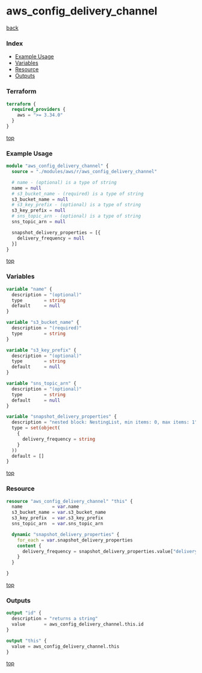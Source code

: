# aws_config_delivery_channel

[back](../aws.md)

### Index

- [Example Usage](#example-usage)
- [Variables](#variables)
- [Resource](#resource)
- [Outputs](#outputs)

### Terraform

```terraform
terraform {
  required_providers {
    aws = ">= 3.34.0"
  }
}
```

[top](#index)

### Example Usage

```terraform
module "aws_config_delivery_channel" {
  source = "./modules/aws/r/aws_config_delivery_channel"

  # name - (optional) is a type of string
  name = null
  # s3_bucket_name - (required) is a type of string
  s3_bucket_name = null
  # s3_key_prefix - (optional) is a type of string
  s3_key_prefix = null
  # sns_topic_arn - (optional) is a type of string
  sns_topic_arn = null

  snapshot_delivery_properties = [{
    delivery_frequency = null
  }]
}
```

[top](#index)

### Variables

```terraform
variable "name" {
  description = "(optional)"
  type        = string
  default     = null
}

variable "s3_bucket_name" {
  description = "(required)"
  type        = string
}

variable "s3_key_prefix" {
  description = "(optional)"
  type        = string
  default     = null
}

variable "sns_topic_arn" {
  description = "(optional)"
  type        = string
  default     = null
}

variable "snapshot_delivery_properties" {
  description = "nested block: NestingList, min items: 0, max items: 1"
  type = set(object(
    {
      delivery_frequency = string
    }
  ))
  default = []
}
```

[top](#index)

### Resource

```terraform
resource "aws_config_delivery_channel" "this" {
  name           = var.name
  s3_bucket_name = var.s3_bucket_name
  s3_key_prefix  = var.s3_key_prefix
  sns_topic_arn  = var.sns_topic_arn

  dynamic "snapshot_delivery_properties" {
    for_each = var.snapshot_delivery_properties
    content {
      delivery_frequency = snapshot_delivery_properties.value["delivery_frequency"]
    }
  }

}
```

[top](#index)

### Outputs

```terraform
output "id" {
  description = "returns a string"
  value       = aws_config_delivery_channel.this.id
}

output "this" {
  value = aws_config_delivery_channel.this
}
```

[top](#index)